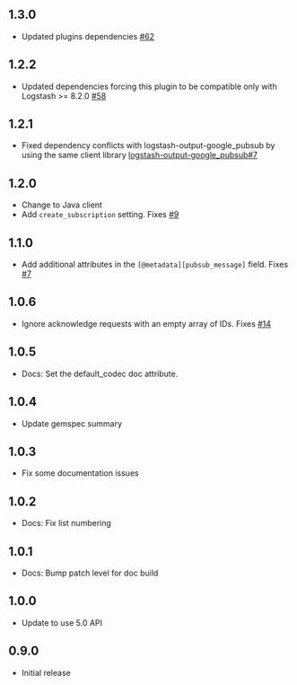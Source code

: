 ## 1.3.0
 - Updated plugins dependencies [#62](https://github.com/logstash-plugins/logstash-input-google_pubsub/pull/62)

## 1.2.2
 - Updated dependencies forcing this plugin to be compatible only with Logstash >= 8.2.0 [#58](https://github.com/logstash-plugins/logstash-input-google_pubsub/pull/58)

## 1.2.1
 - Fixed dependency conflicts with logstash-output-google_pubsub by using the same client library [logstash-output-google_pubsub#7](https://github.com/logstash-plugins/logstash-output-google_pubsub/issues/7)

## 1.2.0
 - Change to Java client
 - Add `create_subscription` setting. Fixes [#9](https://github.com/logstash-plugins/logstash-input-google_pubsub/issues/9)

## 1.1.0
  - Add additional attributes in the `[@metadata][pubsub_message]` field. Fixes [#7](https://github.com/logstash-plugins/logstash-input-google_pubsub/issues/7)

## 1.0.6
  - Ignore acknowledge requests with an empty array of IDs. Fixes [#14](https://github.com/logstash-plugins/logstash-input-google_pubsub/issues/14)

## 1.0.5
  - Docs: Set the default_codec doc attribute.

## 1.0.4
  - Update gemspec summary

## 1.0.3
  - Fix some documentation issues

## 1.0.2
 - Docs: Fix list numbering

## 1.0.1
 - Docs: Bump patch level for doc build

## 1.0.0
 - Update to use 5.0 API

## 0.9.0
 - Initial release

